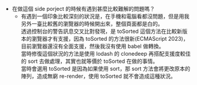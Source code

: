- 在做這個 side porject 的時候有遇到甚麼比較難解的問題嗎？
  - 有遇到一個印象比較深刻的狀況是，在手機和電腦看都沒問題，但是用我另外一臺比較舊的瀏覽器的時候開出來，整個頁面都是白的。  
    透過控制台的警告訊息交叉比對發現，是 toSorted 這個方法在比較新版本的瀏覽器才有支援，因為 toSorted 的方法很新(ECMAScript 2023)，目前瀏覽器還沒有全面支援，然後我沒有使用 babel 做轉換。  
    當時修復這個狀況的方法是使用 lodash 的 clonedeep 再搭配支援度較佳的 sort 去做處理，其實也就等價於 toSorted 在做的事情。  
    當時會選用 toSorted 是因為如果使用 sort，那 sort 方法會將更改原本的陣列，造成無窮 re-render，使用 toSorted 就不會造成這種狀況。  